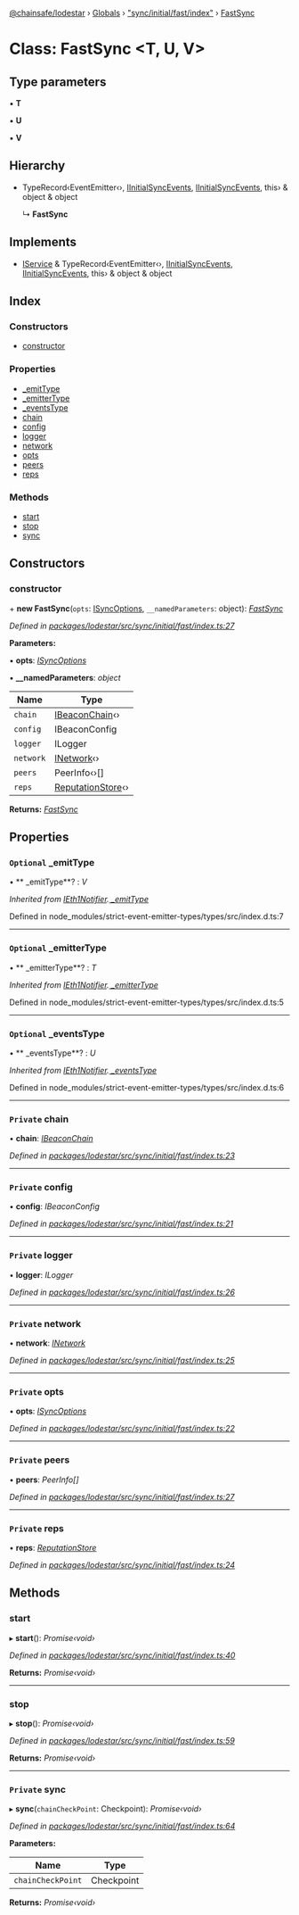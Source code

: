 [@chainsafe/lodestar](../README.md) › [Globals](../globals.md) › ["sync/initial/fast/index"](../modules/_sync_initial_fast_index_.md) › [FastSync](_sync_initial_fast_index_.fastsync.md)

# Class: FastSync <**T, U, V**>

## Type parameters

▪ **T**

▪ **U**

▪ **V**

## Hierarchy

* TypeRecord‹EventEmitter‹›, [IInitialSyncEvents](../interfaces/_sync_initial_interface_.iinitialsyncevents.md), [IInitialSyncEvents](../interfaces/_sync_initial_interface_.iinitialsyncevents.md), this› & object & object

  ↳ **FastSync**

## Implements

* [IService](../interfaces/_node_nodejs_.iservice.md) & TypeRecord‹EventEmitter‹›, [IInitialSyncEvents](../interfaces/_sync_initial_interface_.iinitialsyncevents.md), [IInitialSyncEvents](../interfaces/_sync_initial_interface_.iinitialsyncevents.md), this› & object & object

## Index

### Constructors

* [constructor](_sync_initial_fast_index_.fastsync.md#constructor)

### Properties

* [ _emitType](_sync_initial_fast_index_.fastsync.md#optional--_emittype)
* [ _emitterType](_sync_initial_fast_index_.fastsync.md#optional--_emittertype)
* [ _eventsType](_sync_initial_fast_index_.fastsync.md#optional--_eventstype)
* [chain](_sync_initial_fast_index_.fastsync.md#private-chain)
* [config](_sync_initial_fast_index_.fastsync.md#private-config)
* [logger](_sync_initial_fast_index_.fastsync.md#private-logger)
* [network](_sync_initial_fast_index_.fastsync.md#private-network)
* [opts](_sync_initial_fast_index_.fastsync.md#private-opts)
* [peers](_sync_initial_fast_index_.fastsync.md#private-peers)
* [reps](_sync_initial_fast_index_.fastsync.md#private-reps)

### Methods

* [start](_sync_initial_fast_index_.fastsync.md#start)
* [stop](_sync_initial_fast_index_.fastsync.md#stop)
* [sync](_sync_initial_fast_index_.fastsync.md#private-sync)

## Constructors

###  constructor

\+ **new FastSync**(`opts`: [ISyncOptions](../interfaces/_sync_options_.isyncoptions.md), `__namedParameters`: object): *[FastSync](_sync_initial_fast_index_.fastsync.md)*

*Defined in [packages/lodestar/src/sync/initial/fast/index.ts:27](https://github.com/ChainSafe/lodestar/blob/c806550/packages/lodestar/src/sync/initial/fast/index.ts#L27)*

**Parameters:**

▪ **opts**: *[ISyncOptions](../interfaces/_sync_options_.isyncoptions.md)*

▪ **__namedParameters**: *object*

Name | Type |
------ | ------ |
`chain` | [IBeaconChain](../interfaces/_chain_interface_.ibeaconchain.md)‹› |
`config` | IBeaconConfig |
`logger` | ILogger |
`network` | [INetwork](../interfaces/_network_interface_.inetwork.md)‹› |
`peers` | PeerInfo‹›[] |
`reps` | [ReputationStore](_sync_ireputation_.reputationstore.md)‹› |

**Returns:** *[FastSync](_sync_initial_fast_index_.fastsync.md)*

## Properties

### `Optional`  _emitType

• ** _emitType**? : *V*

*Inherited from [IEth1Notifier](../interfaces/_eth1_interface_.ieth1notifier.md).[ _emitType](../interfaces/_eth1_interface_.ieth1notifier.md#optional--_emittype)*

Defined in node_modules/strict-event-emitter-types/types/src/index.d.ts:7

___

### `Optional`  _emitterType

• ** _emitterType**? : *T*

*Inherited from [IEth1Notifier](../interfaces/_eth1_interface_.ieth1notifier.md).[ _emitterType](../interfaces/_eth1_interface_.ieth1notifier.md#optional--_emittertype)*

Defined in node_modules/strict-event-emitter-types/types/src/index.d.ts:5

___

### `Optional`  _eventsType

• ** _eventsType**? : *U*

*Inherited from [IEth1Notifier](../interfaces/_eth1_interface_.ieth1notifier.md).[ _eventsType](../interfaces/_eth1_interface_.ieth1notifier.md#optional--_eventstype)*

Defined in node_modules/strict-event-emitter-types/types/src/index.d.ts:6

___

### `Private` chain

• **chain**: *[IBeaconChain](../interfaces/_chain_interface_.ibeaconchain.md)*

*Defined in [packages/lodestar/src/sync/initial/fast/index.ts:23](https://github.com/ChainSafe/lodestar/blob/c806550/packages/lodestar/src/sync/initial/fast/index.ts#L23)*

___

### `Private` config

• **config**: *IBeaconConfig*

*Defined in [packages/lodestar/src/sync/initial/fast/index.ts:21](https://github.com/ChainSafe/lodestar/blob/c806550/packages/lodestar/src/sync/initial/fast/index.ts#L21)*

___

### `Private` logger

• **logger**: *ILogger*

*Defined in [packages/lodestar/src/sync/initial/fast/index.ts:26](https://github.com/ChainSafe/lodestar/blob/c806550/packages/lodestar/src/sync/initial/fast/index.ts#L26)*

___

### `Private` network

• **network**: *[INetwork](../interfaces/_network_interface_.inetwork.md)*

*Defined in [packages/lodestar/src/sync/initial/fast/index.ts:25](https://github.com/ChainSafe/lodestar/blob/c806550/packages/lodestar/src/sync/initial/fast/index.ts#L25)*

___

### `Private` opts

• **opts**: *[ISyncOptions](../interfaces/_sync_options_.isyncoptions.md)*

*Defined in [packages/lodestar/src/sync/initial/fast/index.ts:22](https://github.com/ChainSafe/lodestar/blob/c806550/packages/lodestar/src/sync/initial/fast/index.ts#L22)*

___

### `Private` peers

• **peers**: *PeerInfo[]*

*Defined in [packages/lodestar/src/sync/initial/fast/index.ts:27](https://github.com/ChainSafe/lodestar/blob/c806550/packages/lodestar/src/sync/initial/fast/index.ts#L27)*

___

### `Private` reps

• **reps**: *[ReputationStore](_sync_ireputation_.reputationstore.md)*

*Defined in [packages/lodestar/src/sync/initial/fast/index.ts:24](https://github.com/ChainSafe/lodestar/blob/c806550/packages/lodestar/src/sync/initial/fast/index.ts#L24)*

## Methods

###  start

▸ **start**(): *Promise‹void›*

*Defined in [packages/lodestar/src/sync/initial/fast/index.ts:40](https://github.com/ChainSafe/lodestar/blob/c806550/packages/lodestar/src/sync/initial/fast/index.ts#L40)*

**Returns:** *Promise‹void›*

___

###  stop

▸ **stop**(): *Promise‹void›*

*Defined in [packages/lodestar/src/sync/initial/fast/index.ts:59](https://github.com/ChainSafe/lodestar/blob/c806550/packages/lodestar/src/sync/initial/fast/index.ts#L59)*

**Returns:** *Promise‹void›*

___

### `Private` sync

▸ **sync**(`chainCheckPoint`: Checkpoint): *Promise‹void›*

*Defined in [packages/lodestar/src/sync/initial/fast/index.ts:64](https://github.com/ChainSafe/lodestar/blob/c806550/packages/lodestar/src/sync/initial/fast/index.ts#L64)*

**Parameters:**

Name | Type |
------ | ------ |
`chainCheckPoint` | Checkpoint |

**Returns:** *Promise‹void›*
